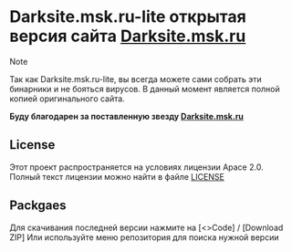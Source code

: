 # Darksite.msk.ru-lite открытая версия сайта **[Darksite.msk.ru](https://darksite.msk.ru/)**

> [!NOTE]  
> Так как Darksite.msk.ru-lite, вы всегда можете сами собрать эти бинарники и не бояться вирусов.
> В данный момент является полной копией оригинального сайта.
> 
>**Буду благодарен за поставленную звезду [Darksite.msk.ru](https://github.com/Leoni-0990/Darksite.msk.ru-lite)**

## License

Этот проект распространяется на условиях лицензии Apace 2.0.  
Полный текст лицензии можно найти в файле [LICENSE](./LICENSE)

## Packgaes

Для скачивания последней версии нажмите на [<>Code] / [Download ZIP]
Или используйте меню репозитория для поиска нужной версии
